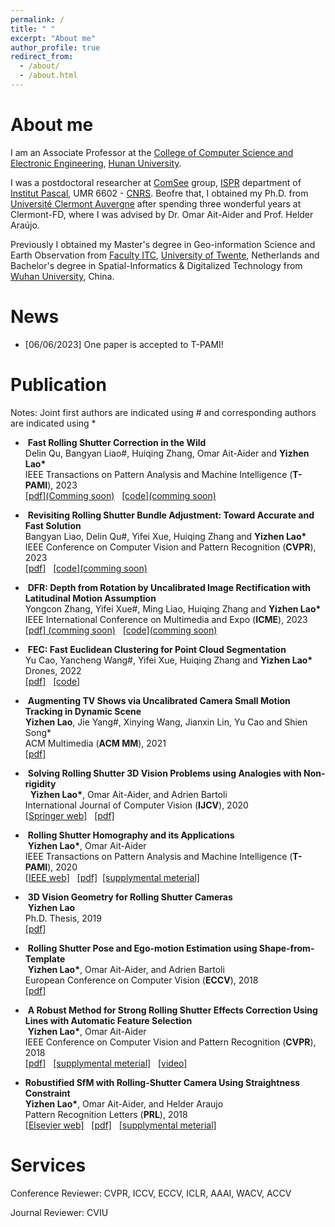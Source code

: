 ```yaml
---
permalink: /
title: " "
excerpt: "About me"
author_profile: true
redirect_from: 
  - /about/
  - /about.html
---
```


About me 
========
I am an Associate Professor at the [College of Computer Science and Electronic Engineering](http://csee.hnu.edu.cn/home.htm), [Hunan University](http://www-en.hnu.edu.cn/). 

I was a postdoctoral researcher at [ComSee](http://www.institutpascal.uca.fr/index.php/fr/comsee) group, [ISPR](https://ispr-ip.fr/) department of [Institut Pascal](http://www.institutpascal.uca.fr/index.php/fr/), UMR 6602 - [CNRS](https://www.cnrs.fr/).  Beofre that, I obtained my Ph.D. from [Université Clermont Auvergne](http://www.uca.fr/) after spending three wonderful years at Clermont-FD, where I was advised by Dr. Omar Ait-Aider and Prof. Helder Araújo. 

Previously I obtained my Master's degree in Geo-information Science and Earth Observation from [Faculty ITC](https://www.itc.nl/), [University of Twente](https://www.utwente.nl/en/), Netherlands and Bachelor's degree in Spatial-Informatics & Digitalized Technology from [Wuhan University](http://en.whu.edu.cn/), China.   

News 
========
- [06/06/2023] One paper is accepted to T-PAMI! 


Publication 
========
Notes: Joint first authors are indicated using # and corresponding authors are indicated using *

-  <b>Fast Rolling Shutter Correction in the Wild</b><br />
   Delin Qu, Bangyan Liao#, Huiqing Zhang, Omar Ait-Aider and <b>Yizhen Lao*</b> <br /> 
   IEEE Transactions on Pattern Analysis and Machine Intelligence  (<b>T-PAMI</b>), 2023 <br />
   [[pdf](Comming soon)](https://yizhenlao.github.io/)  &nbsp;  [[code](comming soon)](https://yizhenlao.github.io/)

-  <b>Revisiting Rolling Shutter Bundle Adjustment: Toward Accurate and Fast Solution</b><br />
   Bangyan Liao, Delin Qu#, Yifei Xue, Huiqing Zhang and <b>Yizhen Lao*</b> <br /> 
   IEEE Conference on Computer Vision and Pattern Recognition (<b>CVPR</b>), 2023  <br />
   [[pdf]](https://arxiv.org/abs/2209.08503)  &nbsp;  [[code](comming soon)](https://yizhenlao.github.io/)

-  <b>DFR: Depth from Rotation by Uncalibrated Image Rectification with Latitudinal Motion Assumption</b><br />
   Yongcon Zhang, Yifei Xue#, Ming Liao, Huiqing Zhang and <b>Yizhen Lao*</b> <br /> 
   IEEE International Conference on Multimedia and Expo (<b>ICME</b>), 2023  <br />
   [[pdf] (comming soon)](https://yizhenlao.github.io/)  &nbsp;  [[code](comming soon)](https://yizhenlao.github.io/)

-  <b>FEC: Fast Euclidean Clustering for Point Cloud Segmentation</b><br />
   Yu Cao, Yancheng Wang#, Yifei Xue, Huiqing Zhang and <b>Yizhen Lao*</b> <br /> 
   Drones, 2022 <br />
   [[pdf]](https://www.mdpi.com/2504-446X/6/11/325/pdf?version=1666876162)  &nbsp;  [[code]](https://github.com/YizhenLAO/FEC)

-  <b>Augmenting TV Shows via Uncalibrated Camera Small Motion Tracking in Dynamic Scene</b><br />
   <b>Yizhen Lao</b>, Jie Yang#, Xinying Wang, Jianxin Lin, Yu Cao and Shien Song* <br /> 
  ACM Multimedia  (<b>ACM MM</b>), 2021 <br />
  [[pdf]](/files/mfp2005.pdf) 

-  <b>Solving Rolling Shutter 3D Vision Problems using Analogies with Non-rigidity</b><br />
   <b>Yizhen Lao*</b>, Omar Ait-Aider, and Adrien Bartoli <br /> 
  International Journal of Computer Vision  (<b>IJCV</b>), 2020 <br />
  [[Springer web]](https://link.springer.com/article/10.1007/s11263-020-01368-1)  &nbsp;  [[pdf]](/files/Lao_et_al-2020-International_Journal_of_Computer_Vision.pdf)

-  <b>Rolling Shutter Homography and its Applications</b><br />
  <b>Yizhen Lao*</b>, Omar Ait-Aider  <br /> 
  IEEE Transactions on Pattern Analysis and Machine Intelligence  (<b>T-PAMI</b>), 2020 <br />
  [[IEEE web]](https://ieeexplore.ieee.org/xpl/tocresult.jsp?isnumber=4359286)  &nbsp;  [[pdf]](/files/RSHomo_PAMI2020.pdf)&nbsp;  [[supplymental meterial]](/files/RS_homo_PAMI2020_supp_material.pdf)


-  <b>3D Vision Geometry for Rolling Shutter Cameras</b><br />
  <b>Yizhen Lao</b><br />
  Ph.D. Thesis, 2019 <br />
  [[pdf]](https://tel.archives-ouvertes.fr/tel-02276486/document) 

-  <b>Rolling Shutter Pose and Ego-motion Estimation using Shape-from-Template</b><br />
  <b>Yizhen Lao*</b>, Omar Ait-Aider, and Adrien Bartoli <br />
  European Conference on Computer Vision (<b>ECCV</b>), 2018 <br />
  [[pdf]](/files/2193.pdf)  

-  <b>A Robust Method for Strong Rolling Shutter Effects Correction Using Lines with Automatic Feature Selection</b><br />
  <b>Yizhen Lao*</b>, Omar Ait-Aider  <br /> 
  IEEE Conference on Computer Vision and Pattern Recognition (<b>CVPR</b>), 2018 <br />
  [[pdf]](/files/3871_final.pdf)  &nbsp; [[supplymental meterial]](/files/3871_supp_final.pdf)  &nbsp; [[video]](https://youtu.be/aNnlblYHqB8)
  
- <b>Robustified SfM with Rolling-Shutter Camera Using Straightness Constraint</b>   <br />
  <b>Yizhen Lao*</b>, Omar Ait-Aider, and Helder Araujo  <br />
  Pattern Recognition Letters (<b>PRL</b>), 2018 <br />
  [[Elsevier web]](https://www.sciencedirect.com/science/article/pii/S0167865518301247)  &nbsp; [[pdf]]()  &nbsp; [[supplymental meterial]]()
  
  
Services  
========
Conference Reviewer:  CVPR, ICCV, ECCV, ICLR, AAAI, WACV, ACCV

Journal Reviewer: CVIU
  


